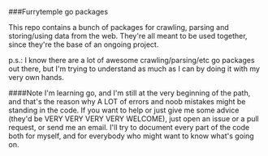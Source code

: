 ###Furrytemple go packages

This repo contains a bunch of packages for crawling, parsing and storing/using data from the web. They're all meant to be used together, since they're the base of an ongoing project.

p.s.: I know there are a lot of awesome crawling/parsing/etc go packages out there, but I'm trying to understand as much as I can by doing it with my very own hands.

####Note
I'm learning go, and I'm still at the very beginning of the path, and that's the reason why A LOT of errors and noob mistakes might be standing in the code. If you want to help or just give me some advice (they'd be VERY VERY VERY VERY WELCOME), just open an issue or a pull request, or send me an email.
I'll try to document every part of the code both for myself, and for everybody who might want to know what's going on.